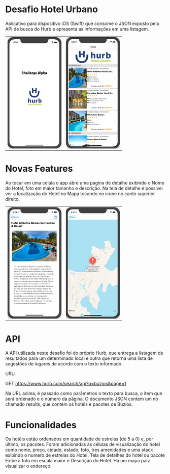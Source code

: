 # Desafio Hotel Urbano

Aplicativo para dispositivo iOS (Swift) que consome o JSON exposto pela API de busca do Hurb e apresenta as informações em uma listagem. 

<table>
  <tbody>
    <tr>
      <td> <img src="Tela0.png" height="350" width="170" /> </td>
      <td> <img src="Tela1.png" height="350" width="170" /> </td>
      
   
  </tbody>
</table>

# Novas Features
Ao tocar em uma celula o app abre uma pagina de detalhe exibindo o Nome do Hotel, foto em maior tamanho e descrição. 
Na tela de detalhe é possivel ver a localização do Hotel no Mapa tocando no icone no canto superior direito.


<table>
  <tbody>
    <tr>
      <td> <img src="Tela2.png" height="350" width="170" /> </td>
      <td> <img src="Tela3.png" height="350" width="170" /> </td>
    
    
  </tbody>
</table>


# API
A API utilizada neste desafio foi do próprio Hurb, que entrega a listagem de resultados para um determinado local e outra que retorna uma lista de sugestões de lugares de acordo com o texto informado.

URL:

GET https://www.hurb.com/search/api?q=buzios&page=1

Na URL acima, é passado como parâmetros o texto para busca, o item que será ordenado e o número da página. O documento JSON contem um nó chamado results, que contém os hotéis e pacotes de Búzios.

# Funcionalidades

Os hotéis estão ordenados em quantidade de estrelas (de 5 a 0) e, por último, os pacotes.
Foram adicionadas às células de visualização do hotel como nome, preço, cidade, estado, foto, tres amenidades e uma stack exibindo o numero de estrelas do Hotel.
Tela de detalhes do hotel ou pacote
Exibe a foto em escala maior e Descrição do Hotel.
Há um mapa para visualizar o endereço.

